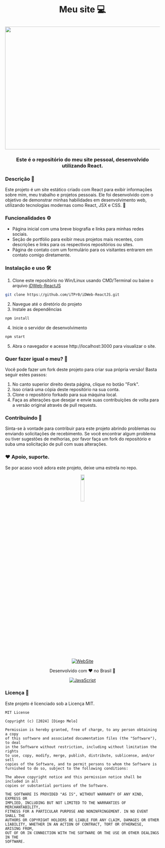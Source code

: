 # <p align="center">Meu site 💻</p>

<p align="center"><img width="800" height="400" src="https://github.com/iTPr0/iDWeb-ReactJS/assets/66981750/102c13e9-329b-45a1-8d79-52bd7e9948fb"></img></p>

### <p align="center">Este é o repositório do meu site pessoal, desenvolvido utilizando React.</p>

### Descrição 📝

Este projeto é um site estático criado com React para exibir informações sobre mim, meu trabalho e projetos pessoais. Ele foi desenvolvido com o objetivo de demonstrar minhas habilidades em desenvolvimento web, utilizando tecnologias modernas como React, JSX e CSS. 🚀

### Funcionalidades ⚙️

- Página inicial com uma breve biografia e links para minhas redes sociais.
- Seção de portfólio para exibir meus projetos mais recentes, com descrições e links para os respectivos repositórios ou sites.
- Página de contato com um formulário para os visitantes entrarem em contato comigo diretamente.

### Instalação e uso 🛠️

1. Clone este repositório no Win/Linux usando CMD/Terminal ou baixe o arquivo [iDWeb-ReactJS](https://github.com/iTPr0/iDWeb-ReactJS/archive/refs/heads/master.zip)
```bash
git clone https://github.com/iTPr0/iDWeb-ReactJS.git
```
2. Navegue até o diretório do projeto
3. Instale as dependências
```bash
npm install
```
4. Inicie o servidor de desenvolvimento
```bash
npm start
```
5. Abra o navegador e acesse http://localhost:3000 para visualizar o site.


### Quer fazer igual o meu? :100:	

Você pode fazer um fork deste projeto para criar sua própria versão!
Basta seguir estes passos:

1. No canto superior direito desta página, clique no botão "Fork".
2. Isso criará uma cópia deste repositório na sua conta.
3. Clone o repositório forkado para sua máquina local.
4. Faça as alterações que desejar e envie suas contribuições de volta para a versão original através de pull requests.

### Contribuindo :handshake:

Sinta-se à vontade para contribuir para este projeto abrindo problemas ou enviando solicitações de recebimento. Se você encontrar algum problema ou tiver sugestões de melhorias, por favor faça um fork do repositório e suba uma solicitação de pull com suas alterações.

### ❤️ Apoio, suporte.

Se por acaso você adora este projeto, deixe uma estrela no repo.

<div align="center">
 <img src="https://github-production-user-asset-6210df.s3.amazonaws.com/66981750/262346028-b6bf186e-5554-4736-a192-956402c5b0db.jpg" width="15%" height="15%">
<br/>

[![WebSite](https://img.shields.io/badge/website-000000?style=for-the-badge&logo=About.me&logoColor=white)](https://links.tifodao.com)

</div>

<div align="center">
Desenvolvido com ❤️ no Brasil 🌟 <br/>

[![JavaScript](https://img.shields.io/badge/JavaScript-F7DF1E?style=for-the-badge&logo=javascript&logoColor=black)](https://www.javascript.com/)

</div>

### Licença :page_facing_up:

Este projeto é licenciado sob a Licença MIT.

```
MIT License

Copyright (c) [2024] [Diego Melo]

Permission is hereby granted, free of charge, to any person obtaining a copy
of this software and associated documentation files (the "Software"), to deal
in the Software without restriction, including without limitation the rights
to use, copy, modify, merge, publish, distribute, sublicense, and/or sell
copies of the Software, and to permit persons to whom the Software is
furnished to do so, subject to the following conditions:

The above copyright notice and this permission notice shall be included in all
copies or substantial portions of the Software.

THE SOFTWARE IS PROVIDED "AS IS", WITHOUT WARRANTY OF ANY KIND, EXPRESS OR
IMPLIED, INCLUDING BUT NOT LIMITED TO THE WARRANTIES OF MERCHANTABILITY,
FITNESS FOR A PARTICULAR PURPOSE AND NONINFRINGEMENT. IN NO EVENT SHALL THE
AUTHORS OR COPYRIGHT HOLDERS BE LIABLE FOR ANY CLAIM, DAMAGES OR OTHER
LIABILITY, WHETHER IN AN ACTION OF CONTRACT, TORT OR OTHERWISE, ARISING FROM,
OUT OF OR IN CONNECTION WITH THE SOFTWARE OR THE USE OR OTHER DEALINGS IN THE
SOFTWARE.
```